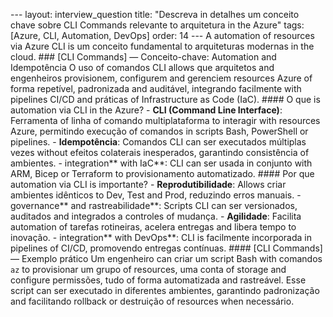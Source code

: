 --- layout: interview_question title: "Descreva in detalhes um conceito chave sobre CLI Commands relevante to arquitetura in the Azure" tags: [Azure, CLI, Automation, DevOps] order: 14 --- A automation of resources via Azure CLI is um conceito fundamental to arquiteturas modernas in the cloud. ### [CLI Commands] — Conceito-chave: Automation and Idempotência O uso of comandos CLI allows que arquitetos and engenheiros provisionem, configurem and gerenciem resources Azure of forma repetível, padronizada and auditável, integrando facilmente with pipelines CI/CD and práticas of Infrastructure as Code (IaC). #### O que is automation via CLI in the Azure? - **CLI (Command Line Interface)**: Ferramenta of linha of comando multiplataforma to interagir with resources Azure, permitindo execução of comandos in scripts Bash, PowerShell or pipelines. - **Idempotência**: Comandos CLI can ser executados múltiplas vezes without efeitos colaterais inesperados, garantindo consistência of ambientes. - integration** with IaC**: CLI can ser usada in conjunto with ARM, Bicep or Terraform to provisionamento automatizado. #### Por que automation via CLI is importante? - **Reprodutibilidade**: Allows criar ambientes idênticos to Dev, Test and Prod, reduzindo erros manuais. - governance** and rastreabilidade**: Scripts CLI can ser versionados, auditados and integrados a controles of mudança. - **Agilidade**: Facilita automation of tarefas rotineiras, acelera entregas and libera tempo to inovação. - integration** with DevOps**: CLI is facilmente incorporada in pipelines of CI/CD, promovendo entregas contínuas. #### [CLI Commands] — Exemplo prático Um engenheiro can criar um script Bash with comandos `az` to provisionar um grupo of resources, uma conta of storage and configure permissões, tudo of forma automatizada and rastreável. Esse script can ser executado in diferentes ambientes, garantindo padronização and facilitando rollback or destruição of resources when necessário.